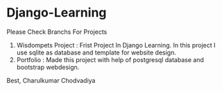 # Django-Learning

Please Check Branchs For Projects

1. Wisdompets Project : Frist Project In Django Learning. In this project I use sqlite as database and template for website design.
2. Portfolio : Made this project with help of  postgresql database and bootstrap webdesign.


Best,
Charulkumar Chodvadiya
